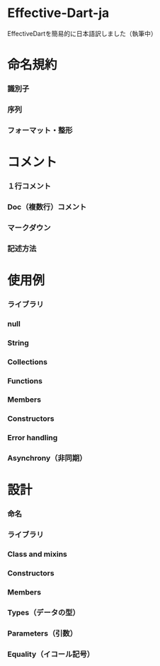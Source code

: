 # Effective-Dart-ja
EffectiveDartを簡易的に日本語訳しました（執筆中）

# 命名規約
### 識別子

### 序列

### フォーマット・整形

# コメント
### １行コメント

### Doc（複数行）コメント

### マークダウン

### 記述方法

# 使用例
### ライブラリ

### null

### String

### Collections

### Functions

### Members

### Constructors

### Error handling

### Asynchrony（非同期）

# 設計
### 命名

### ライブラリ

### Class and mixins

### Constructors

### Members

### Types（データの型）

### Parameters（引数）

### Equality（イコール記号）
